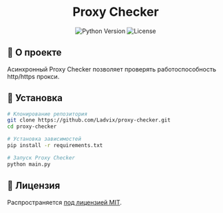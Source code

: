 <div align="center">

  # Proxy Checker
  
  <p>
    <img src="https://img.shields.io/badge/Python-3.7+-blue.svg" alt="Python Version">
    <img src="https://img.shields.io/badge/License-MIT-green.svg" alt="License">
  </p>

</div>

## 📌 О проекте

Асинхронный Proxy Checker позволяет проверять работоспособность http/https прокси.

## 🔧 Установка

```bash
# Клонирование репозитория
git clone https://github.com/Ladvix/proxy-checker.git
cd proxy-checker

# Установка зависимостей
pip install -r requirements.txt

# Запуск Proxy Checker
python main.py
```

## 📄 Лицензия

Распространяется [под лицензией MIT](https://github.com/Ladvix/Chimera/blob/main/LICENSE).

